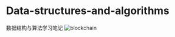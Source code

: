 # Data-structures-and-algorithms
数据结构与算法学习笔记
![blockchain](file:///C:/Users/%E5%BD%AD%E7%AB%8B%E9%91%AB/Desktop/02%20%20%E5%A6%82%E4%BD%95%E6%8A%93%E4%BD%8F%E9%87%8D%E7%82%B9%EF%BC%8C%E7%B3%BB%E7%BB%9F%E9%AB%98%E6%95%88%E5%9C%B0%E5%AD%A6%E4%B9%A0%E6%95%B0%E6%8D%AE%E7%BB%93%E6%9E%84%E4%B8%8E%E7%AE%97%E6%B3%95%EF%BC%9F.jpg)
